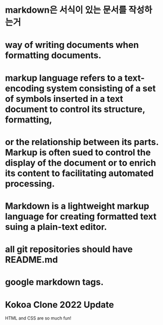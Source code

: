 # markdown은 서식이 있는 문서를 작성하는거
# way of writing documents when formatting documents.

# markup language refers to a text-encoding system consisting of a set of symbols inserted in a text document to control its structure, formatting,
# or the relationship between its parts. Markup is often sued to control the display of the document or to enrich its content to facilitating automated processing.

# Markdown is a lightweight markup language for creating formatted text suing a plain-text editor.

# all git repositories should have README.md

# google markdown tags.

# Kokoa Clone 2022 Update

HTML and CSS are so much fun!
